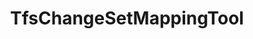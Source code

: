 ---
optionsClassName: TfsChangeSetMappingToolOptions
optionsClassFullName: MigrationTools.ProcessorEnrichers.TfsChangeSetMappingToolOptions
configurationSamples:
- name: default
  description: 
  code: >-
    {
      "$type": "TfsChangeSetMappingToolOptions",
      "Enabled": true,
      "ChangeSetMappingFile": "changesetmapping.json"
    }
  sampleFor: MigrationTools.ProcessorEnrichers.TfsChangeSetMappingToolOptions
description: missng XML code comments
className: TfsChangeSetMappingTool
typeName: ProcessorEnrichers
architecture: v2
options:
- parameterName: ChangeSetMappingFile
  type: String
  description: missng XML code comments
  defaultValue: missng XML code comments
- parameterName: Enabled
  type: Boolean
  description: If enabled this will run this migrator
  defaultValue: true
- parameterName: RefName
  type: String
  description: For internal use
  defaultValue: missng XML code comments
status: missng XML code comments
processingTarget: missng XML code comments
classFile: /src/MigrationTools.Clients.AzureDevops.ObjectModel/ProcessorEnrichers/TfsChangeSetMappingTool.cs
optionsClassFile: /src/MigrationTools.Clients.AzureDevops.ObjectModel/ProcessorEnrichers/TfsChangeSetMappingToolOptions.cs

redirectFrom: []
layout: reference
toc: true
permalink: /Reference/v2/ProcessorEnrichers/TfsChangeSetMappingTool/
title: TfsChangeSetMappingTool
categories:
- ProcessorEnrichers
- v2
topics:
- topic: notes
  path: /docs/Reference/v2/ProcessorEnrichers/TfsChangeSetMappingTool-notes.md
  exists: false
  markdown: ''
- topic: introduction
  path: /docs/Reference/v2/ProcessorEnrichers/TfsChangeSetMappingTool-introduction.md
  exists: false
  markdown: ''

---